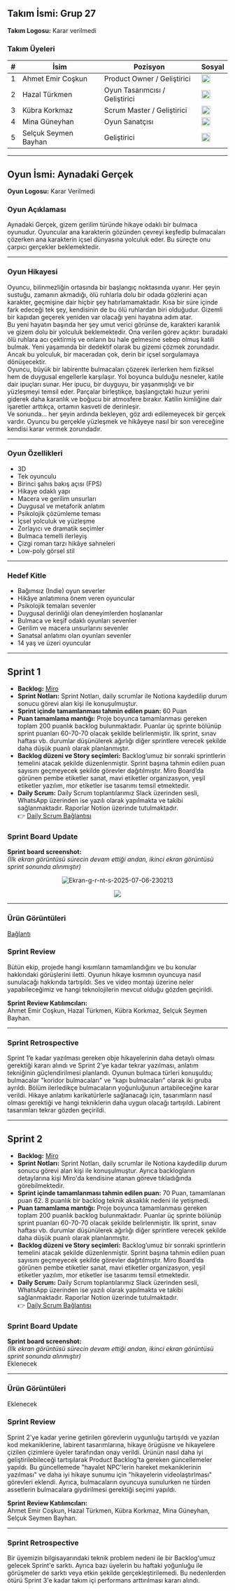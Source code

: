 ## Takım İsmi: Grup 27  
**Takım Logosu:** Karar verilmedi  

### Takım Üyeleri
<table>
  <thead>
    <tr>
      <th>#</th>
      <th>İsim</th>
      <th>Pozisyon</th>
      <th>Sosyal</th>
    </tr>
  </thead>
  <tbody>
    <tr >
      <td>1</td>
      <td>Ahmet Emir Coşkun</td>
      <td>Product Owner / Geliştirici</td>
      <td><a href="https://www.linkedin.com/in/ahmetemircoskun" target="_blank">
    <img src="https://cdn.jsdelivr.net/gh/devicons/devicon/icons/linkedin/linkedin-original.svg" alt="LinkedIn" width="20" height="20">
  </a></td>
    </tr>
    <tr>
      <td>2</td>
      <td>Hazal Türkmen</td>
      <td>Oyun Tasarımcısı / Geliştirici</td>
      <td><a href="https://www.linkedin.com/in/hazal-t%C3%BCrkmen-21754933a/" target="_blank">
    <img src="https://cdn.jsdelivr.net/gh/devicons/devicon/icons/linkedin/linkedin-original.svg" alt="LinkedIn" width="20" height="20">
  </a></td>
    </tr>
    <tr>
      <td>3</td>
      <td>Kübra Korkmaz</td>
      <td>Scrum Master / Geliştirici</td>
      <td><a href="https://www.linkedin.com/in/korkmazkubraa/" target="_blank">
    <img src="https://cdn.jsdelivr.net/gh/devicons/devicon/icons/linkedin/linkedin-original.svg" alt="LinkedIn" width="20" height="20">
  </a></td>
    </tr>
    <tr>
      <td>4</td>
      <td>Mina Güneyhan</td>
      <td>Oyun Sanatçısı</td>
      <td><a href="https://www.linkedin.com/in/mina-g%C3%BCneyhan-79a3b333a/?utm_source=share&utm_campaign=share_via&utm_content=profile&utm_medium=android_app" target="_blank">
    <img src="https://cdn.jsdelivr.net/gh/devicons/devicon/icons/linkedin/linkedin-original.svg" alt="LinkedIn" width="20" height="20">
  </a></td>
    </tr>
    <tr>
      <td>5</td>
      <td>Selçuk Seymen Bayhan</td>
      <td>Geliştirici</td>
      <td><a href="https://www.linkedin.com/in/selcukseymen0" target="_blank">
    <img src="https://cdn.jsdelivr.net/gh/devicons/devicon/icons/linkedin/linkedin-original.svg" alt="LinkedIn" width="20" height="20">
  </a></td>
    </tr>
  </tbody>
</table>

---

## Oyun İsmi: Aynadaki Gerçek  
**Oyun Logosu:** Karar Verilmedi  

### Oyun Açıklaması  
Aynadaki Gerçek, gizem gerilim türünde hikaye odaklı bir bulmaca oyunudur. Oyuncular ana karakterin gözünden çevreyi keşfedip bulmacaları çözerken ana karakterin içsel dünyasına yolculuk eder. Bu süreçte onu çarpıcı gerçekler beklemektedir.

---

### Oyun Hikayesi  
Oyuncu, bilinmezliğin ortasında bir başlangıç noktasında uyanır. Her şeyin sustuğu, zamanın akmadığı, ölü ruhlarla dolu bir odada gözlerini açan karakter, geçmişine dair hiçbir şey hatırlamamaktadır. Kısa bir süre içinde fark edeceği tek şey, kendisinin de bu ölü ruhlardan biri olduğudur. Gizemli bir kapıdan geçerek yeniden var olacağı yeni hayatına adım atar.  
Bu yeni hayatın başında her şey umut verici görünse de, karakteri karanlık ve gizem dolu bir yolculuk beklemektedir. Ona verilen görev açıktır: buradaki ölü ruhlara acı çektirmiş ve onların bu hale gelmesine sebep olmuş katili bulmak. Yeni yaşamında bir dedektif olarak bu gizemi çözmek zorundadır. Ancak bu yolculuk, bir maceradan çok, derin bir içsel sorgulamaya dönüşecektir.  
Oyuncu, büyük bir labirentte bulmacaları çözerek ilerlerken hem fiziksel hem de duygusal engellerle karşılaşır. Yol boyunca bulduğu nesneler, katile dair ipuçları sunar. Her ipucu, bir duyguyu, bir yaşanmışlığı ve bir yüzleşmeyi temsil eder. Parçalar birleştikçe, başlangıçtaki huzur yerini giderek daha karanlık ve boğucu bir atmosfere bırakır. Katilin kimliğine dair işaretler arttıkça, ortamın kasveti de derinleşir.  
Ve sonunda... her şeyin ardında bekleyen, göz ardı edilemeyecek bir gerçek vardır. Oyuncu bu gerçekle yüzleşmek ve hikâyeye nasıl bir son vereceğine kendisi karar vermek zorundadır.

---

### Oyun Özellikleri  

- 3D  
- Tek oyunculu  
- Birinci şahıs bakış açısı (FPS)  
- Hikaye odaklı yapı  
- Macera ve gerilim unsurları  
- Duygusal ve metaforik anlatım  
- Psikolojik çözümleme teması  
- İçsel yolculuk ve yüzleşme  
- Zorlayıcı ve dramatik seçimler  
- Bulmaca temelli ilerleyiş  
- Çizgi roman tarzı hikâye sahneleri  
- Low-poly görsel stil  

---

### Hedef Kitle  

- Bağımsız (Indie) oyun severler  
- Hikâye anlatımına önem veren oyuncular  
- Psikolojik temaları sevenler  
- Duygusal derinliği olan deneyimlerden hoşlananlar  
- Bulmaca ve keşif odaklı oyunları sevenler  
- Gerilim ve macera unsurlarını sevenler  
- Sanatsal anlatımı olan oyunları sevenler  
- 14 yaş ve üzeri oyuncular  

---

## Sprint 1  
- **Backlog:** [Miro](https://miro.com/app/board/uXjVIij4-q4=/?share_link_id=114552763711)  
- **Sprint Notları:**  Sprint Notları, daily scrumlar ile Notiona kaydedilip durum sonucu görevi alan kişi ile konuşulmuştur.
- **Sprint içinde tamamlanması tahmin edilen puan:** 60 Puan  
- **Puan tamamlama mantığı:** Proje boyunca tamamlanması gereken toplam 200 puanlık backlog bulunmaktadır. Puanlar üç sprinte bölünüp sprint puanları 60-70-70 olacak şekilde belirlenmiştir. İlk sprint, sınav haftası vb. durumlar düşünülerek ağırlığı diğer sprintlere verecek şekilde daha düşük puanlı olarak planlanmıştır.  
- **Backlog düzeni ve Story seçimleri:** Backlog’umuz bir sonraki sprintlerin temelini atacak şekilde düzenlenmiştir. Sprint başına tahmin edilen puan sayısını geçmeyecek şekilde görevler dağıtılmıştır. Miro Board’da görünen pembe etiketler sanat, mavi etiketler organizasyon, yeşil etiketler yazılım, mor etiketler ise tasarımı temsil etmektedir.  
- **Daily Scrum:** Daily Scrum toplantılarımız Slack üzerinden sesli, WhatsApp üzerinden ise yazılı olarak yapılmakta ve takibi sağlanmaktadır. Raporlar Notion üzerinde tutulmaktadır.  
  👉 [Daily Scrum Bağlantısı](https://www.notion.so/22547d99163980b2b721f96411cd3c6f?v=22547d99163980a6a12c000ca6ba9577&source=copy_link)  

### Sprint Board Update  
**Sprint board screenshot:**  
*(İlk ekran görüntüsü sürecin devam ettiği andan, ikinci ekran görüntüsü sprint sonunda alınmıştır)*  

<p align="center">
  <img src="https://i.imgur.com/WBxXNAb.png" alt="Ekran-g-r-nt-s-2025-07-06-230213"/>
</p>
<p align="center">
  <img src="https://i.imgur.com/AHHTwbu.png"/>
</p>

---
### Ürün Görüntüleri
[Bağlantı](https://imgur.com/a/tikjYr9)  

### Sprint Review  
Bütün ekip, projede hangi kısımların tamamlandığını ve bu konular hakkındaki görüşlerini iletti. Oyunun hikaye kısmının oyuncuya nasıl sunulacağı hakkında tartışıldı. Ses ve video montajı üzerine neler yapabileceğimiz ve hangi teknolojilerin mevcut olduğu gözden geçirildi.

**Sprint Review Katılımcıları:**  
Ahmet Emir Coşkun, Hazal Türkmen, Kübra Korkmaz, Selçuk Seymen Bayhan.

---

### Sprint Retrospective  
Sprint 1’e kadar yazılması gereken obje hikayelerinin daha detaylı olması gerektiği kararı alındı ve Sprint 2’ye kadar tekrar yazılması, anlatım tekniğinin güçlendirilmesi planlandı. Oyunun bulmaca türleri konuşuldu; bulmacalar "koridor bulmacaları" ve "kapı bulmacaları" olarak iki gruba ayrıldı. Bölüm ilerledikçe bulmacaların yoğunluğunun artabileceğine karar verildi. Hikaye anlatımı karikatürlerle sağlanacağı için, tasarımların nasıl olması gerektiği ve hangi tekniklerin daha uygun olacağı tartışıldı. Labirent tasarımları tekrar gözden geçirildi.

---

## Sprint 2  
- **Backlog:** [Miro](https://miro.com/app/board/uXjVIij4-q4=/?share_link_id=114552763711)  
- **Sprint Notları:**  Sprint Notları, daily scrumlar ile Notiona kaydedilip durum sonucu görevi alan kişi ile konuşulmuştur. Ayrıca backlogların detaylarına kişi Miro'da kendisine atanan göreve tıkladığında görebilmektedir.
- **Sprint içinde tamamlanması tahmin edilen puan:** 70 Puan, tamamlanan puan 62. 8 puanlık bir backlog teknik aksaklık nedeni ile yetişmedi.  
- **Puan tamamlama mantığı:** Proje boyunca tamamlanması gereken toplam 200 puanlık backlog bulunmaktadır. Puanlar üç sprinte bölünüp sprint puanları 60-70-70 olacak şekilde belirlenmiştir. İlk sprint, sınav haftası vb. durumlar düşünülerek ağırlığı diğer sprintlere verecek şekilde daha düşük puanlı olarak planlanmıştır.  
- **Backlog düzeni ve Story seçimleri:** Backlog’umuz bir sonraki sprintlerin temelini atacak şekilde düzenlenmiştir. Sprint başına tahmin edilen puan sayısını geçmeyecek şekilde görevler dağıtılmıştır. Miro Board’da görünen pembe etiketler sanat, mavi etiketler organizasyon, yeşil etiketler yazılım, mor etiketler ise tasarımı temsil etmektedir.  
- **Daily Scrum:** Daily Scrum toplantılarımız Slack üzerinden sesli, WhatsApp üzerinden ise yazılı olarak yapılmakta ve takibi sağlanmaktadır. Raporlar Notion üzerinde tutulmaktadır.  
  👉 [Daily Scrum Bağlantısı](https://www.notion.so/22547d99163980b2b721f96411cd3c6f?v=22547d99163980a6a12c000ca6ba9577&source=copy_link)  

### Sprint Board Update  
**Sprint board screenshot:**  
*(İlk ekran görüntüsü sürecin devam ettiği andan, ikinci ekran görüntüsü sprint sonunda alınmıştır)*  
Eklenecek

---
### Ürün Görüntüleri
Eklenecek

### Sprint Review  
Sprint 2'ye kadar yerine getirilen görevlerin uygunluğu tartışıldı ve yazılan kod mekaniklerine, labirent tasarımlarına, hikaye örügüsne ve hikayelere çizilen çizimlere üyeler tarafından onay verildi.
Ürünün nasıl daha iyi geliştirilebileceği tartışılarak Product Backlog'ta gereken güncellemeler yapıldı. Bu güncellemede "hayalet NPC'lerin hareket mekaniklerinin yazılması" ve daha iyi hikaye sunumu için "hikayelerin videolaştırlması" görevleri eklendi. Ayrıca, bulmacaların oyuncuya sunulurken ne türden assetlerin bulmacalara giydirilmesi gerektiği seçimi yapıldı.

**Sprint Review Katılımcıları:**  
Ahmet Emir Coşkun, Hazal Türkmen, Kübra Korkmaz, Mina Güneyhan, Selçuk Seymen Bayhan.

---

### Sprint Retrospective  
Bir üyemizin bilgisayarındaki teknik problem nedeni ile bir Backlog'umuz gelecek Sprint'e sarktı. Ayrıca bazı üyelerin bu haftaki yoğunluğu ile görüşmeler de sarktı veya etkin şekilde gerçekleştirilemedi. Bu nedenlerden ötürü Sprint 3'e kadar takım içi performans arttırılması kararı alındı. 


